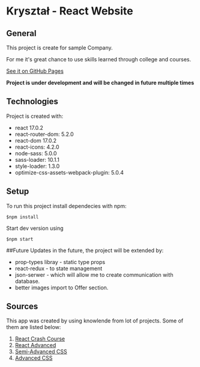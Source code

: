 # Kryształ - React Website 

## General
This project is create for sample Company.

For me it's great chance to use skills learned through college and courses.

[See it on GitHub Pages](https://treodaio.github.io/Krysztal_Website/)	

**Project is under development and will be changed in future multiple times**

## Technologies

Project is created with:

* react 17.0.2
* react-router-dom: 5.2.0
* react-dom 17.0.2
* react-icons: 4.2.0
* node-sass: 5.0.0
* sass-loader: 10.1.1
* style-loader: 1.3.0
* optimize-css-assets-webpack-plugin: 5.0.4


## Setup
To run this project install dependecies with npm: 
```
$npm install
```
Start dev version using 
```
$npm start
```

##Future Updates
in the future, the project will be extended by: 
* prop-types libray - static type props
* react-redux - to state management 
* json-serwer - which will allow me to create communication with database.
* better images import to Offer section.



## Sources
This app was created by using knowlende from lot of projects. Some of them are listed below: 

1. [React Crash Course](https://www.udemy.com/course/kurs-react-od-podstaw/)
2. [React Advanced](https://www.udemy.com/course/kurs-react-dla-srednio-zaawansowanych/)
3. [Semi-Advanced CSS](https://www.udemy.com/course/front-end-zaawansowany/)
4. [Advanced CSS](https://www.udemy.com/course/advanced-css-and-sass/)
